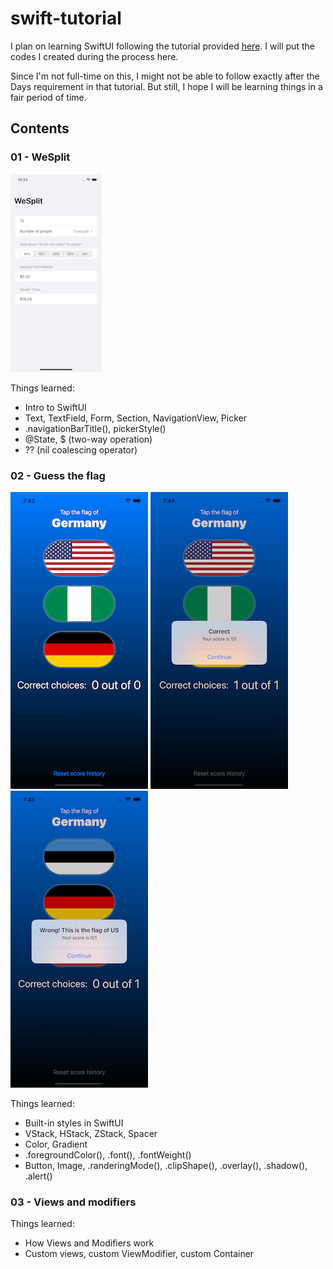 # swift-tutorial
I plan on learning SwiftUI following the tutorial provided [here](https://www.hackingwithswift.com/100/swiftui). I will put the codes I created during the process here.

Since I'm not full-time on this, I might not be able to follow exactly after the Days requirement in that tutorial. But still, I hope I will be learning things in a fair period of time.

## Contents

### 01 - WeSplit

![WeSplit Image](images/proj1-wesplit.png)

Things learned:

* Intro to SwiftUI
* Text, TextField, Form, Section, NavigationView, Picker
* .navigationBarTitle(), pickerStyle()
* @State, $ (two-way operation)
* ?? (nil coalescing operator)

### 02 - Guess the flag

![Guess-flag Image 1](images/proj2-flag1.png) ![Guess-flag Image 2](images/proj2-flag2.png) ![Guess-flag Image 3](images/proj2-flag3.png)

Things learned:

* Built-in styles in SwiftUI
* VStack, HStack, ZStack, Spacer
* Color, Gradient
* .foregroundColor(), .font(), .fontWeight()
* Button, Image, .randeringMode(), .clipShape(), .overlay(), .shadow(), .alert()

### 03 - Views and modifiers

Things learned:

* How Views and Modifiers work
* Custom views, custom ViewModifier, custom Container
